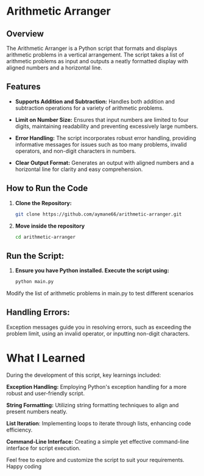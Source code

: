 # Arithmetic Arranger

## Overview

The Arithmetic Arranger is a Python script that formats and displays arithmetic problems in a vertical arrangement. The script takes a list of arithmetic problems as input and outputs a neatly formatted display with aligned numbers and a horizontal line.

## Features

- **Supports Addition and Subtraction:** Handles both addition and subtraction operations for a variety of arithmetic problems.

- **Limit on Number Size:** Ensures that input numbers are limited to four digits, maintaining readability and preventing excessively large numbers.

- **Error Handling:** The script incorporates robust error handling, providing informative messages for issues such as too many problems, invalid operators, and non-digit characters in numbers.

- **Clear Output Format:** Generates an output with aligned numbers and a horizontal line for clarity and easy comprehension.

## How to Run the Code

1. **Clone the Repository:**

   ```bash
   git clone https://github.com/aymane66/arithmetic-arranger.git
   
2. **Move inside the repository**
    
    ```bash
    cd arithmetic-arranger

## Run the Script:

1. **Ensure you have Python installed. Execute the script using:**
    
    ```bash
    python main.py

Modify the list of arithmetic problems in main.py to test different scenarios

## Handling Errors:

Exception messages guide you in resolving errors, such as exceeding the problem limit, using an invalid operator, or inputting non-digit characters.

# What I Learned
During the development of this script, key learnings included:

**Exception Handling:** Employing Python's exception handling for a more robust and user-friendly script.

**String Formatting:** Utilizing string formatting techniques to align and present numbers neatly.

**List Iteration**: Implementing loops to iterate through lists, enhancing code efficiency.

**Command-Line Interface:** Creating a simple yet effective command-line interface for script execution.

Feel free to explore and customize the script to suit your requirements. Happy coding